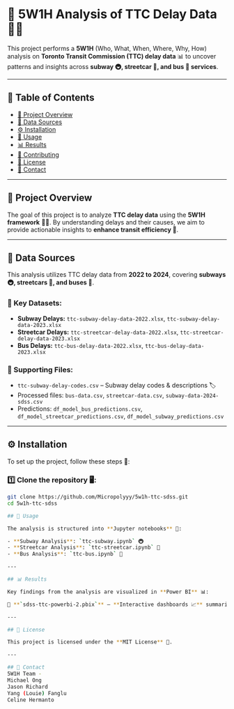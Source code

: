 # 🚆 5W1H Analysis of TTC Delay Data 🚌🚋

This project performs a **5W1H** (Who, What, When, Where, Why, How) analysis on **Toronto Transit Commission (TTC) delay data** 📊 to uncover patterns and insights across **subway 🚇, streetcar 🚋, and bus 🚌 services**.

---

## 📜 Table of Contents

- [📌 Project Overview](#project-overview)
- [📂 Data Sources](#data-sources)
- [⚙️ Installation](#installation)
- [🚀 Usage](#usage)
- [📊 Results](#results)
- [🤝 Contributing](#contributing)
- [📜 License](#license)
- [📩 Contact](#contact)

---

## 📌 Project Overview

The goal of this project is to analyze **TTC delay data** using the **5W1H framework** 🕵️‍♂️. By understanding delays and their causes, we aim to provide actionable insights to **enhance transit efficiency 🚦**.

---

## 📂 Data Sources

This analysis utilizes TTC delay data from **2022 to 2024**, covering **subways 🚇, streetcars 🚋, and buses 🚌**.

### 📌 Key Datasets:
- **Subway Delays:** `ttc-subway-delay-data-2022.xlsx`, `ttc-subway-delay-data-2023.xlsx`
- **Streetcar Delays:** `ttc-streetcar-delay-data-2022.xlsx`, `ttc-streetcar-delay-data-2023.xlsx`
- **Bus Delays:** `ttc-bus-delay-data-2022.xlsx`, `ttc-bus-delay-data-2023.xlsx`

### 📌 Supporting Files:
- `ttc-subway-delay-codes.csv` – Subway delay codes & descriptions 🏷️
- Processed files: `bus-data.csv`, `streetcar-data.csv`, `subway-data-2024-sdss.csv`
- Predictions: `df_model_bus_predictions.csv`, `df_model_streetcar_predictions.csv`, `df_model_subway_predictions.csv`

---

## ⚙️ Installation

To set up the project, follow these steps 🔧:

### 1️⃣ Clone the repository 🖥️:
```bash
git clone https://github.com/Micropolyyy/5w1h-ttc-sdss.git
cd 5w1h-ttc-sdss

## 🚀 Usage

The analysis is structured into **Jupyter notebooks** 📓:

- **Subway Analysis**: `ttc-subway.ipynb` 🚇  
- **Streetcar Analysis**: `ttc-streetcar.ipynb` 🚋  
- **Bus Analysis**: `ttc-bus.ipynb` 🚌  

---

## 📊 Results

Key findings from the analysis are visualized in **Power BI** 📊:

📂 **`sdss-ttc-powerbi-2.pbix`** – **Interactive dashboards 📈** summarizing the **5W1H analysis of TTC delays**.

---

## 📜 License

This project is licensed under the **MIT License** 📄.

---

## 📩 Contact
5W1H Team -
Michael Ong
Jason Richard
Yang (Louie) Fanglu
Celine Hermanto
